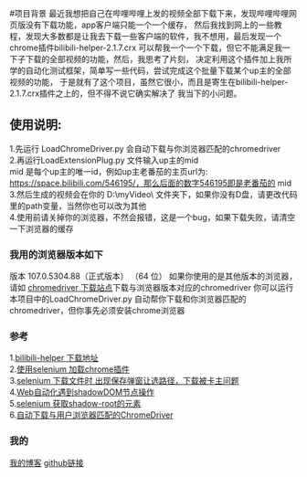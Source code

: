 #项目背景
最近我想把自己在哔哩哔哩上发的视频全部下载下来，发现哔哩哔哩网页版没有下载功能，app客户端只能一个一个缓存，
然后我找到网上的一些教程，发现大多数都是让我去下载一些客户端的软件，我不想用，最后发现一个chrome插件bilibili-helper-2.1.7.crx
可以帮我一个一个下载，但它不能满足我一下子下载的全部视频的功能，然后，我思考了片刻，
决定利用这个插件加上我所学的自动化测试框架，简单写一些代码，尝试完成这个批量下载某个up主的全部视频的功能，
于是就有了这个项目，虽然它很小，而且是寄生在bilibili-helper-2.1.7.crx插件之上的，但不得不说它确实解决了
我当下的小问题。
## 使用说明: 
1.先运行 LoadChromeDriver.py 会自动下载与你浏览器匹配的chromedriver <br/>
2.再运行LoadExtensionPlug.py 文件输入up主的mid <br/>
mid 是每个up主的唯一id，例如up主老番茄的主页url为: https://space.bilibili.com/546195/，那么后面的数字546195即是老番茄的 mid<br/>
3.然后生成的视频会在你的 D:\\myVideo\\ 文件夹下，如果你没有D盘，请更改代码里的path变量，当然你也可以改为其他<br/>
4.使用前请关掉你的浏览器，不然会报错，这是一个bug，如果下载失败，请清空一下浏览器的缓存
### 我用的浏览器版本如下
版本 107.0.5304.88（正式版本） （64 位）
如果你使用的是其他版本的浏览器，请如 [chromedriver 下载站点](https://registry.npmmirror.com/binary.html?path=chromedriver/)下载与浏览器版本对应的chromedriver
你可以运行 本项目中的LoadChromeDriver.py 自动帮你下载和你浏览器匹配的chromedriver，但你事先必须安装chrome浏览器
### 参考
1.[bilibili-helper 下载地址](https://csser.top/)<br/>
2.[使用selenium 加载chrome插件](https://blog.csdn.net/CY19980216/article/details/120808137)<br/>
3.[selenium 下载文件时 出现保存弹窗让选路径，下载被卡主问题](在一个外国的网站找的解决方案，网了地址了)<br/>
4.[Web自动化遇到shadowDOM节点操作](https://blog.csdn.net/weixin_53519100/article/details/114760056?spm=1001.2101.3001.6650.8&utm_medium=distribute.pc_relevant.none-task-blog-2%7Edefault%7EESLANDING%7Edefault-8-114760056-blog-101566770.pc_relevant_landingrelevant&depth_1-utm_source=distribute.pc_relevant.none-task-blog-2%7Edefault%7EESLANDING%7Edefault-8-114760056-blog-101566770.pc_relevant_landingrelevant&utm_relevant_index=9)<br/>
5.[selenium 获取shadow-root的元素](https://blog.csdn.net/dyfDewey/article/details/116454716?spm=1001.2101.3001.6650.8&utm_medium=distribute.pc_relevant.none-task-blog-2%7Edefault%7EBlogCommendFromBaidu%7ERate-8-116454716-blog-119808566.pc_relevant_3mothn_strategy_recovery&depth_1-utm_source=distribute.pc_relevant.none-task-blog-2%7Edefault%7EBlogCommendFromBaidu%7ERate-8-116454716-blog-119808566.pc_relevant_3mothn_strategy_recovery&utm_relevant_index=12)<br/>
6.[自动下载与用户浏览器匹配的ChromeDriver](https://blog.csdn.net/sinat_41870148/article/details/109263847)<br/>
### 我的 
[我的博客](https://blog.csdn.net/weixin_43225966)
[github链接](https://github.com/ranhaoliu/selenium_download_bibli_video)

